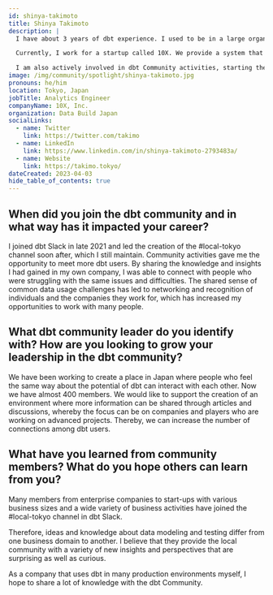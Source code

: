 ```yaml
---
id: shinya-takimoto
title: Shinya Takimoto
description: |
  I have about 3 years of dbt experience. I used to be in a large organization where the challenge was to create a quality analysis infrastructure for EC data managed by my department with a limited number of staff. It was then that I learned about dbt and I still remember the shock I felt when I ran a dbt run for the first time.

  Currently, I work for a startup called 10X. We provide a system that allows retailers to seamlessly launch online grocery services in an O2O model.

  I am also actively involved in dbt Community activities, starting the #local-tokyo channel in dbt Slack, organizing the Tokyo dbt Meetup event and writing translations of dbt-related articles. In addition, I run a podcast called ModernDataStackRadio.
image: /img/community/spotlight/shinya-takimoto.jpg
pronouns: he/him
location: Tokyo, Japan
jobTitle: Analytics Engineer
companyName: 10X, Inc.
organization: Data Build Japan
socialLinks:
  - name: Twitter
    link: https://twitter.com/takimo
  - name: LinkedIn
    link: https://www.linkedin.com/in/shinya-takimoto-2793483a/
  - name: Website
    link: https://takimo.tokyo/
dateCreated: 2023-04-03
hide_table_of_contents: true
---
```


## When did you join the dbt community and in what way has it impacted your career?

I joined dbt Slack in late 2021 and led the creation of the #local-tokyo channel soon after, which I still maintain. Community activities gave me the opportunity to meet more dbt users. By sharing the knowledge and insights I had gained in my own company, I was able to connect with people who were struggling with the same issues and difficulties. The shared sense of common data usage challenges has led to networking and recognition of individuals and the companies they work for, which has increased my opportunities to work with many people.

## What dbt community leader do you identify with? How are you looking to grow your leadership in the dbt community?

We have been working to create a place in Japan where people who feel the same way about the potential of dbt can interact with each other. Now we have almost 400 members. We would like to support the creation of an environment where more information can be shared through articles and discussions, whereby the focus can be on companies and players who are working on advanced projects. Thereby, we can increase the number of connections among dbt users.

## What have you learned from community members? What do you hope others can learn from you?

Many members from enterprise companies to start-ups with various business sizes and a wide variety of business activities have joined the #local-tokyo channel in dbt Slack.

Therefore, ideas and knowledge about data modeling and testing differ from one business domain to another. I believe that they provide the local community with a variety of new insights and perspectives that are surprising as well as curious.

As a company that uses dbt in many production environments myself, I hope to share a lot of knowledge with the dbt Community.
